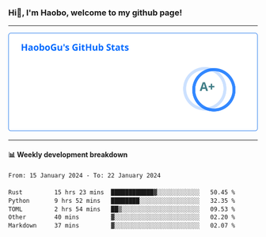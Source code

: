 <!--<h2 align="center"> Hi👋, I'm Haobo, welcome to my github page! </h2>-->
### Hi👋, I'm Haobo, welcome to my github page!
-------

<img href="https://github.com/HaoboGu" src="assets/stats.svg" alt="github stats" /> 

-------

#### 📊 **Weekly development breakdown**
<!--START_SECTION:waka-->

```txt
From: 15 January 2024 - To: 22 January 2024

Rust         15 hrs 23 mins  ████████████▓░░░░░░░░░░░░   50.45 %
Python       9 hrs 52 mins   ████████░░░░░░░░░░░░░░░░░   32.35 %
TOML         2 hrs 54 mins   ██▒░░░░░░░░░░░░░░░░░░░░░░   09.53 %
Other        40 mins         ▓░░░░░░░░░░░░░░░░░░░░░░░░   02.20 %
Markdown     37 mins         ▓░░░░░░░░░░░░░░░░░░░░░░░░   02.07 %
```

<!--END_SECTION:waka-->
<!--
backup url: https://github-readme-status-dusky-ten.vercel.app/api?username=HaoboGu&count_private=true&show_icons=true&theme=transparent&border_color=2f80ed
-->
<!--
**HaoboGu/HaoboGu** is a ✨ _special_ ✨ repository because its `README.md` (this file) appears on your GitHub profile.

Here are some ideas to get you started:

- 🔭 I’m currently working on AI-assisted programming tools
- 🌱 I’m currently learning ...
- 👯 I’m looking to collaborate on ...
- 🤔 I’m looking for help with ...
- 💬 Ask me about ...
- 📫 How to reach me: ...
- 😄 Pronouns: ...
- ⚡ Fun fact: ...
-->

